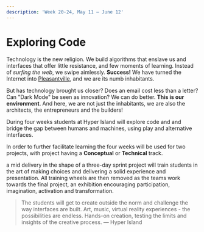 ```yaml
---
description: 'Week 20-24, May 11 — June 12'
---
```


# Exploring Code

Technology is the new religion. We build algorithms that enslave us and interfaces that offer little resistance, and few moments of learning. Instead of _surfing the web_, we swipe aimlessly. **Success!** We have turned the Internet into [Pleasantville](https://www.youtube.com/watch?v=v9EHRObUQqY), and we are its numb inhabitants.

But has technology brought us closer? Does an email cost less than a letter? Can "Dark Mode" be seen as innovation? We can do better. **This is our environment**. And here, we are not just the inhabitants, we are also the architects, the entrepreneurs and the builders!

During four weeks students at Hyper Island will explore code and and bridge the gap between humans and machines, using play and alternative interfaces.

In order to further facilitate learning the four weeks will be used for two projects, with project having a **Conceptual** or **Technical** track.

a mid delivery in the shape of a three-day sprint project will train students in the art of making choices and delivering a solid experience and presentation. All training wheels are then removed as the teams work towards the final project, an exhibition encouraging participation, imagination, activation and transformation.

> The students will get to create outside the norm and challenge the way interfaces are built. Art, music, virtual reality experiences - the possibilities are endless. Hands-on creation, testing the limits and insights of the creative process. — Hyper Island

